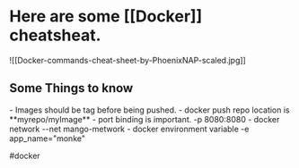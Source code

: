 # Here are some [[Docker]]  cheatsheat.
![[Docker-commands-cheat-sheet-by-PhoenixNAP-scaled.jpg]]
<h2 stype="color:Green">Some Things to know </h2>
- Images should be tag before being pushed.
- docker push repo location is   **myrepo/myImage**
- port binding is important. -p 8080:8080
- docker network  --net mango-metwork
- docker environment variable -e app_name="monke"




#docker 